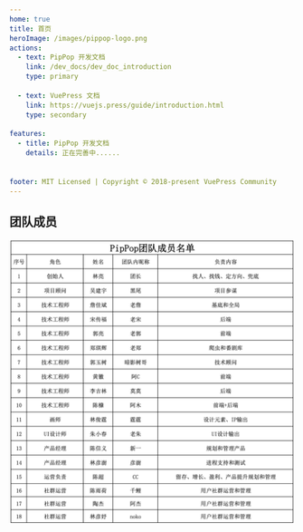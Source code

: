 ```yaml
---
home: true
title: 首页
heroImage: /images/pippop-logo.png
actions:
  - text: PipPop 开发文档
    link: /dev_docs/dev_doc_introduction
    type: primary

  - text: VuePress 文档 
    link: https://vuejs.press/guide/introduction.html
    type: secondary

features:
  - title: PipPop 开发文档
    details: 正在完善中......


footer: MIT Licensed | Copyright © 2018-present VuePress Community
---
```


## 团队成员

![PipPop 番记体验版申请](/images/pippop-team-members.png)
